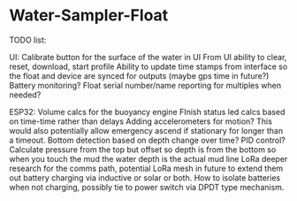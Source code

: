 # Water-Sampler-Float

TODO list:

UI:
Calibrate button for the surface of the water in UI
From UI ability to clear, reset, download, start profile
Ability to update time stamps from interface so the float and device are synced for outputs (maybe gps time in future?)
Battery monitoring?
Float serial number/name reporting for multiples when needed?

ESP32:
Volume calcs for the buoyancy engine
FInish status led calcs based on time-time rather than delays
Adding accelerometers for motion? This would also potentially allow emergency ascend if stationary for longer than a timeout. 
Bottom detection based on depth change over time? PID control?
Calculate pressure from the top but offset so depth is from the bottom so when you touch the mud the water depth is the actual mud line
LoRa deeper research for the comms path, potential LoRa mesh in future to extend them out
battery charging via inductive or solar or both. 
How to isolate batteries when not charging, possibly tie to power switch via DPDT type mechanism. 
